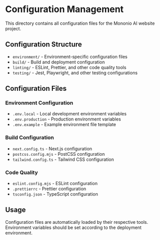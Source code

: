 # Configuration Management

This directory contains all configuration files for the Mononio AI website project.

## Configuration Structure

- `environment/` - Environment-specific configuration files
- `build/` - Build and deployment configuration
- `linting/` - ESLint, Prettier, and other code quality tools
- `testing/` - Jest, Playwright, and other testing configurations

## Configuration Files

### Environment Configuration
- `.env.local` - Local development environment variables
- `.env.production` - Production environment variables
- `.env.example` - Example environment file template

### Build Configuration
- `next.config.ts` - Next.js configuration
- `postcss.config.mjs` - PostCSS configuration
- `tailwind.config.ts` - Tailwind CSS configuration

### Code Quality
- `eslint.config.mjs` - ESLint configuration
- `.prettierrc` - Prettier configuration
- `tsconfig.json` - TypeScript configuration

## Usage

Configuration files are automatically loaded by their respective tools. Environment variables should be set according to the deployment environment. 